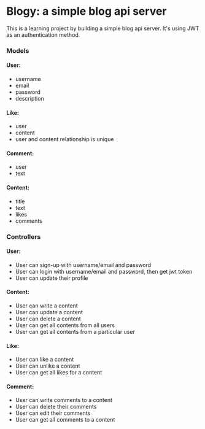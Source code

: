 # Blogy: a simple blog api server 

This is a learning project by building a simple blog api server. It's using JWT as an authentication method.

### Models

#### User:
- username
- email
- password
- description

#### Like:
- user
- content
- user and content relationship is unique

#### Comment:
- user
- text

#### Content:
- title
- text
- likes
- comments


### Controllers

#### User:
- User can sign-up with username/email and password
- User can login with username/email and password, then get jwt token
- User can update their profile

#### Content:
- User can write a content
- User can update a content
- User can delete a content
- User can get all contents from all users
- User can get all contents from a particular user

#### Like:
- User can like a content
- User can unlike a content
- User can get all likes for a content

#### Comment:
- User can write comments to a content
- User can delete their comments
- User can edit their comments
- User can get all comments to a content
